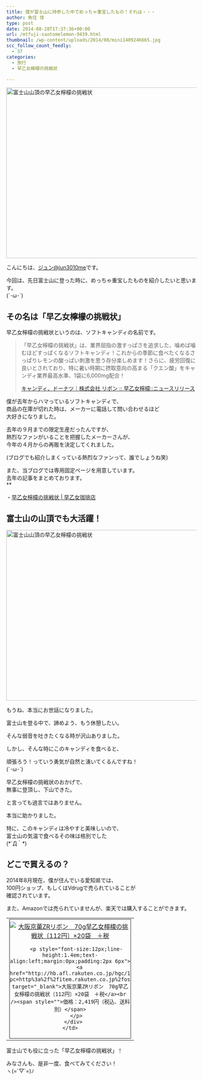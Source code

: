 ```yaml
---
title: 僕が富士山に持参した中でめっちゃ重宝したもの！それは・・・
author: 魚住 惇
type: post
date: 2014-08-28T17:37:36+00:00
url: /mtfuji-saotomelemon-9439.html
thumbnail: /wp-content/uploads/2014/08/mini1409246665.jpg
scc_follow_count_feedly:
  - 37
categories:
  - 旅行
  - 早乙女檸檬の挑戦状

---
```

<img decoding="async" loading="lazy" src="/wp-content/uploads/2014/08/mini1409246665.jpg" alt="富士山山頂の早乙女檸檬の挑戦状" title="mini1409246665.jpg" border="0" width="600" height="450" /><!--more-->

こんにちは、[ジュン@jun3010me][1]です。

今回は、先日富士山に登った時に、めっちゃ重宝したものを紹介したいと思います。  
(\`･ω･´)

## その名は「早乙女檸檬の挑戦状」

早乙女檸檬の挑戦状というのは、ソフトキャンディの名前です。

> 「早乙女檸檬の挑戦状」は、業界屈指の激すっぱさを追求した、噛めば噛むほどすっぱくなるソフトキャンディ！これからの季節に食べたくなるさっぱりレモンの酸っぱい刺激を思う存分楽しめます！さらに、疲労回復に良いとされており、特に暑い時期に摂取意向の高まる「クエン酸」をキャンディ業界最高水準、1袋に6,000mg配合！
> 
> <p class="origin">
>   <a href="http://www.ribon-jp.com/news_release/new_release01-2/" target="new">キャンディ、ドーナツ｜株式会社 リボン :: 早乙女檸檬::ニュースリリース</a>
> </p>

僕が去年からハマっているソフトキャンディで、  
商品の在庫が切れた時は、メーカーに電話して問い合わせるほど  
大好きになりました。

去年の９月までの限定生産だったんですが、  
熱烈なファンがいることを把握したメーカーさんが、  
今年の４月からの再販を決定してくれました。

(ブログでも紹介しまくっている熱烈なファンって、誰でしょうね笑)

また、当ブログでは専用固定ページを用意しています。  
去年の記事をまとめております。  
**</p> 

・<a href="http://192.168.11.200:8000/saotomelemon" target="_blank">早乙女檸檬の挑戦状 | 早乙女珈琲店</a>

</b>

## 富士山の山頂でも大活躍！

<img decoding="async" loading="lazy" src="/wp-content/uploads/2014/08/mini1409246665.jpg" alt="富士山山頂の早乙女檸檬の挑戦状" title="mini1409246665.jpg" border="0" width="600" height="450" />  
  
もうね、本当にお世話になりました。

富士山を登る中で、諦めよう、もう休憩したい。

そんな弱音を吐きたくなる時が沢山ありました。

しかし、そんな時にこのキャンディを食べると、

頑張ろう！っていう勇気が自然と湧いてくるんですね！  
(\`･ω･´)

早乙女檸檬の挑戦状のおかげで、  
無事に登頂し、下山できた。

と言っても過言ではありません。

本当に助かりました。

特に、このキャンディは冷やすと美味しいので、  
富士山の気温で食べるその味は格別でした  
(\*´Д｀\*)

## どこで買えるの？

2014年8月現在、僕が住んでいる愛知県では、  
100円ショップ、もしくはVdrugで売られていることが  
確認されています。

また、Amazonでは売られていませんが、楽天では購入することができます。

<table border="0" cellpadding="0" cellspacing="0">
  <tr>
    <td valign="top">
      <div style="border:1px solid;margin:0px;padding:6px 0px;width:320px;text-align:center;float:left">
        <a href="http://hb.afl.rakuten.co.jp/hgc/128c39ea.af099144.128c39eb.3284611d/?pc=http%3a%2f%2fitem.rakuten.co.jp%2fosaka%2f4903316464923c%2f%3fscid%3daf_link_tbl&m=http%3a%2f%2fm.rakuten.co.jp%2fosaka%2fn%2f4903316464923c" target="_blank"><img decoding="async" src="http://hbb.afl.rakuten.co.jp/hgb/?pc=http%3a%2f%2fthumbnail.image.rakuten.co.jp%2f%400_mall%2fosaka%2fcabinet%2f2014%2f101%2f4903316464923.jpg%3f_ex%3d300x300&m=http%3a%2f%2fthumbnail.image.rakuten.co.jp%2f%400_mall%2fosaka%2fcabinet%2f2014%2f101%2f4903316464923.jpg%3f_ex%3d80x80" alt="大阪京菓ZRリボン　70g早乙女檸檬の挑戦状〔112円〕×20袋　＋税" border="0" style="margin:0px;padding:0px" /></a></p> 
        
        <p style="font-size:12px;line-height:1.4em;text-align:left;margin:0px;padding:2px 6px">
          <a href="http://hb.afl.rakuten.co.jp/hgc/128c39ea.af099144.128c39eb.3284611d/?pc=http%3a%2f%2fitem.rakuten.co.jp%2fosaka%2f4903316464923c%2f%3fscid%3daf_link_tbl&m=http%3a%2f%2fm.rakuten.co.jp%2fosaka%2fn%2f4903316464923c" target="_blank">大阪京菓ZRリボン　70g早乙女檸檬の挑戦状〔112円〕×20袋　＋税</a><br /><span style="">価格：2,419円（税込、送料別）</span>
        </p>
      </div>
    </td>
  </tr>
</table>

富士山でも役に立った「早乙女檸檬の挑戦状」！

みなさんも、是非一度、食べてみてください！  
ヽ(=´▽\`=)ﾉ

 [1]: https://twitter.com/jun3010me